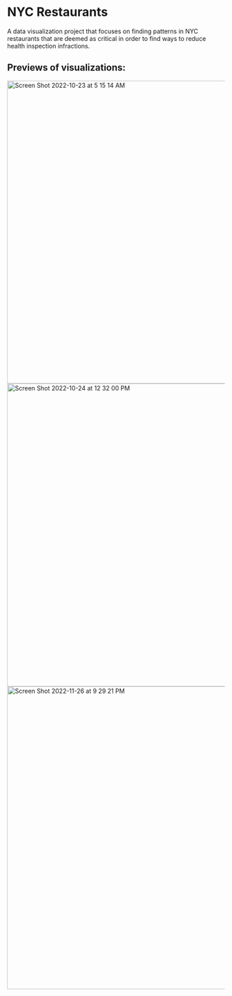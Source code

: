 # NYC Restaurants

A data visualization project that focuses on finding patterns in NYC restaurants that are deemed as critical in order to find ways to reduce health inspection infractions.

## Previews of visualizations:

<img width="700" alt="Screen Shot 2022-10-23 at 5 15 14 AM" src="https://user-images.githubusercontent.com/72960473/204120480-bd259d4b-7875-4d6f-b99b-f796af2711b0.png">

<img width="700" alt="Screen Shot 2022-10-24 at 12 32 00 PM" src="https://user-images.githubusercontent.com/72960473/204120503-6a7e4202-a22a-4673-8f3e-98781730e610.png">

<img width="700" alt="Screen Shot 2022-11-26 at 9 29 21 PM" src="https://user-images.githubusercontent.com/72960473/204120774-fa0d7f12-a4cb-472e-9f32-e6d7d09c305a.png">

